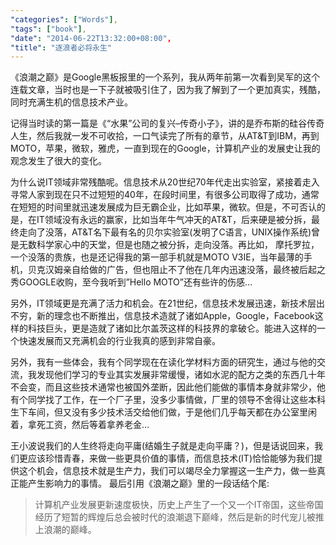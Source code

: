 ```yaml
---
"categories": ["Words"],
"tags": ["book"],
"date": "2014-06-22T13:32:00+08:00",
"title": "逐浪者必将永生"
---
```


《浪潮之巅》是Google黑板报里的一个系列，我从两年前第一次看到吴军的这个连载文章，当时也是一下子就被吸引住了，因为我了解到了一个更加真实，残酷，同时充满生机的信息技术产业。

记得当时读的第一篇是《“水果”公司的复兴–传奇小子》，讲的是乔布斯的硅谷传奇人生，然后我就一发不可收拾，一口气读完了所有的章节，从AT&T到IBM，再到MOTO，苹果，微软，雅虎，一直到现在的Google，计算机产业的发展史让我的观念发生了很大的变化。

为什么说IT领域非常残酷呢。信息技术从20世纪70年代走出实验室，紧接着走入寻常人家到现在只不过短短的40年，在段时间里，有很多公司取得了成功，通常在短短的时间里就迅速发展成为巨无霸企业，比如苹果，微软。但是，不可否认的是，在IT领域没有永远的赢家，比如当年牛气冲天的AT&T，后来硬是被分拆，最终走向了没落，AT&T名下最有名的贝尔实验室(发明了C语言，UNIX操作系统)曾是无数科学家心中的天堂，但是也随之被分拆，走向没落。再比如， 摩托罗拉，一个没落的贵族，也是还记得我的第一部手机就是MOTO V3IE，当年最薄的手机，贝克汉姆亲自给做的广告，但也阻止不了他在几年内迅速没落，最终被后起之秀GOOGLE收购，至今我听到”Hello MOTO”还有些许的伤感…

另外，IT领域更是充满了活力和机会。在21世纪，信息技术发展迅速，新技术层出不穷，新的理念也不断推出，信息技术造就了诸如Apple，Google，Facebook这样的科技巨头，更是造就了诸如比尔盖茨这样的科技界的拿破仑。能进入这样的一个快速发展而又充满机会的行业我真的感到非常自豪。

另外，我有一些体会，我有个同学现在在读化学材料方面的研究生，通过与他的交流，我发现他们学习的专业其实发展非常缓慢，诸如水泥的配方之类的东西几十年不会变，而且这些技术通常也被国外垄断，因此他们能做的事情本身就非常少，他有个同学找了工作，在一个厂子里，没多少事情做，厂里的领导不舍得让这些本科生下车间，但又没有多少技术活交给他们做，于是他们几乎每天都在办公室里闲着，拿死工资，然后等着拿养老金…

王小波说我们的人生终将走向平庸(结婚生子就是走向平庸？)，但是话说回来，我们更应该珍惜青春，来做一些更具价值的事情，而信息技术(IT)恰恰能够为我们提供这个机会，信息技术就是生产力，我们可以竭尽全力掌握这一生产力，做一些真正能产生影响力的事情。 最后引用《浪潮之巅》里的一段话结个尾:

> 计算机产业发展更新速度极快，历史上产生了一个又一个IT帝国，这些帝国经历了短暂的辉煌后总会被时代的浪潮退下巅峰，然后是新的时代宠儿被推上浪潮的巅峰。
